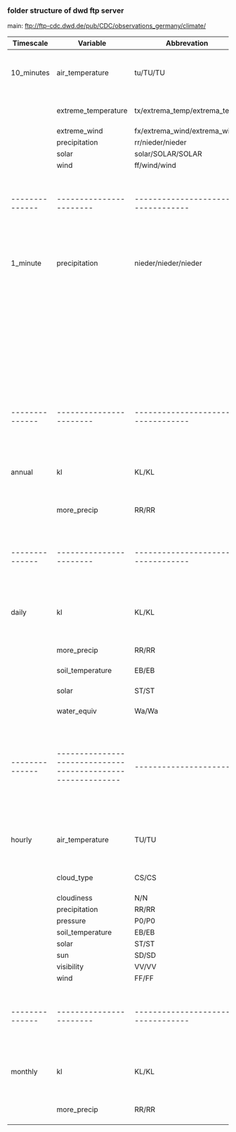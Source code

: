 ### folder structure of dwd ftp server ###
main: ftp://ftp-cdc.dwd.de/pub/CDC/observations_germany/climate/

| Timescale    | Variable              |   Abbrevation                     |   Period              |   Filename |
|--------------|-----------------------|-----------------------------------|-----------------------|-------------------------------------------------------------------------|
| 10_minutes   | air_temperature       |   tu/TU/TU                        |   hist (= historical) |   10minutenwerte + abbrv. + statid + startdate + enddate + period       |
|              | extreme_temperature   |   tx/extrema_temp/extrema_temp    |   akt (= recent)      |   10minutenwerte + abbrv. + statid + period                             |
|              | extreme_wind          |   fx/extrema_wind/extrema_wind    |   now                 |                                                                         |
|              | precipitation         |   rr/nieder/nieder                |                       |                                                                         |
|              | solar                 |   solar/SOLAR/SOLAR               |                       |                                                                         |
|              | wind                  |   ff/wind/wind                    |                       |                                                                         |
|--------------|-----------------------|-----------------------------------|-----------------------|-------------------------------------------------------------------------|
| 1_minute     | precipitation         |   nieder/nieder/nieder            |   hist (= historical) |   YYYY/ 1minutenwerte + abbrv. + statid + startdate + enddate + period  |
|              |                       |                                   |   akt (= recent)      |   1minutenwerte + abbrv. + statid + startdate + enddate + period        |
|              |                       |                                   |   now                 |   1minutenwerte + abbrv. + statid + startdate + enddate + period        |
|--------------|-----------------------|-----------------------------------|-----------------------|-------------------------------------------------------------------------|
| annual       | kl                    |   KL/KL                           |   hist (= historical) |   jahreswerte + abbrv. + statid + startdate + enddate + period          |
|              | more_precip           |   RR/RR                           |   akt (= recent)      |   jahreswerte + abbrv. + statid + period                                |
|--------------|-----------------------|-----------------------------------|-----------------------|-------------------------------------------------------------------------|
| daily        | kl                    |   KL/KL                           |   hist (= historical) |   tageswerte + abbrv. + statid + startdate + enddate + period           |
|              | more_precip           |   RR/RR                           |   akt (= recent)      |   tageswerte + abbrv. + statid + period                                 |
|              | soil_temperature      |   EB/EB                           |                       |                                                                         |
|              | solar                 |   ST/ST                           |   now                 |   tageswerte + abbrv. + statid + period                                 |
|              | water_equiv           |   Wa/Wa                           |                       |                                                                         |
|--------------|-----------------------------------------------------------|-----------------------|-------------------------------------------------------------------------|
| hourly       | air_temperature       |   TU/TU                           |   hist (= historical) |   stundenwerte + abbrv. + statid + startdate + enddate + period         |
|              | cloud_type            |   CS/CS                           |   akt (= recent)      |   stundenwerte + abbrv. + statid + period                               |
|              | cloudiness            |   N/N                             |                       |                                                                         |
|              | precipitation         |   RR/RR                           |                       |                                                                         |
|              | pressure              |   P0/P0                           |                       |                                                                         |
|              | soil_temperature      |   EB/EB                           |                       |                                                                         |
|              | solar                 |   ST/ST                           |                       |                                                                         |
|              | sun                   |   SD/SD                           |                       |                                                                         |
|              | visibility            |   VV/VV                           |                       |                                                                         |
|              | wind                  |   FF/FF                           |                       |                                                                         |
|--------------|-----------------------|-----------------------------------|-----------------------|-------------------------------------------------------------------------|
| monthly      | kl                    |   KL/KL                           |   hist (= historical) |   monatswerte + abbrv. + statid + startdate + enddate + period          |
|              | more_precip           |   RR/RR                           |   akt (= recent)      |   monatswerte + abbrv. + statid + period                                |
